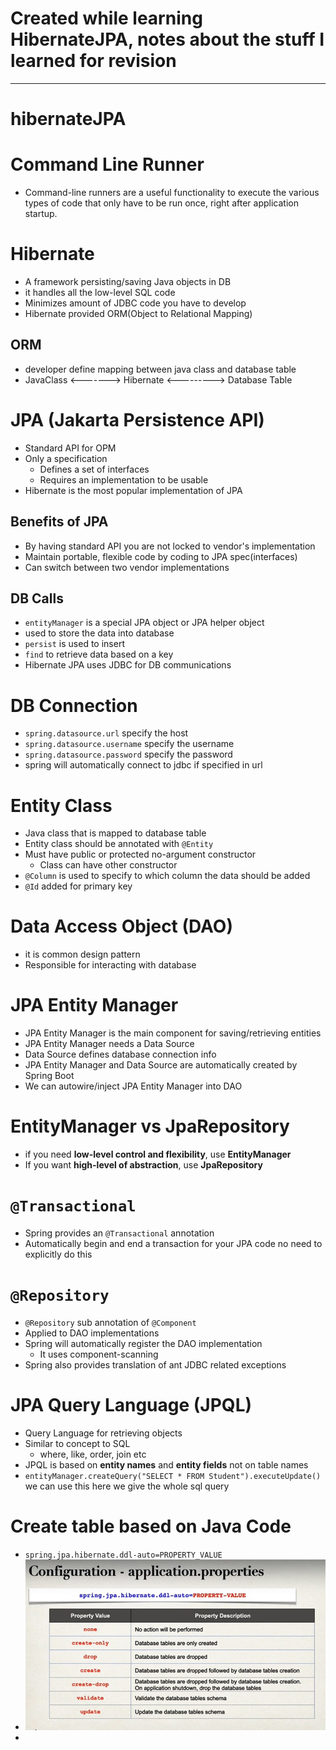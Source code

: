 # Created while learning HibernateJPA, notes about the stuff I learned for revision
---

# hibernateJPA

# Command Line Runner
  - Command-line runners are a useful functionality to execute the various types of code that only have to be run once, right after application startup.

# Hibernate
- A framework persisting/saving Java objects in DB
- it handles all the low-level SQL code
- Minimizes amount of JDBC code you have to develop
- Hibernate provided ORM(Object to Relational Mapping)
## ORM
- developer define mapping between java class and database table
- JavaClass <-------> Hibernate <---------> Database Table

# JPA (Jakarta Persistence API)
- Standard API for OPM
- Only a specification
    - Defines a set of interfaces
    - Requires an implementation to be usable
- Hibernate is the most popular implementation of JPA
## Benefits of JPA
- By having standard API you are not locked to vendor's implementation
- Maintain portable, flexible code by coding to JPA spec(interfaces)
- Can switch between two vendor implementations

## DB Calls
- `entityManager` is a special JPA object or JPA helper object
- used to store the data into database
- `persist` is used to insert
- `find` to retrieve data based on a key
- Hibernate JPA uses JDBC for DB communications

# DB Connection
- `spring.datasource.url` specify the host
- `spring.datasource.username` specify the username
- `spring.datasource.password` specify the password
- spring will automatically connect to jdbc if specified in url

# Entity Class
- Java class that is mapped to database table
- Entity class should be annotated with `@Entity`
- Must have public or protected no-argument constructor
  - Class can have other constructor
- `@Column` is used to specify to which column the data should be added
- `@Id` added for primary key

# Data Access Object (DAO)
- it is common design pattern
- Responsible for interacting with database

# JPA Entity Manager
- JPA Entity Manager is the main component for saving/retrieving entities
- JPA Entity Manager needs a Data Source
- Data Source defines database connection info
- JPA Entity Manager and Data Source are automatically created by Spring Boot
- We can autowire/inject JPA Entity Manager into DAO

# EntityManager vs JpaRepository
- if you need **low-level control and flexibility**, use **EntityManager**
- If you want **high-level of abstraction**, use **JpaRepository**

# `@Transactional`
- Spring provides an `@Transactional` annotation
- Automatically begin and end a transaction for your JPA code no need to explicitly do this

# `@Repository`
- `@Repository` sub annotation of `@Component`
- Applied to DAO implementations
- Spring will automatically register the DAO implementation
  - It uses component-scanning
- Spring also provides translation of ant JDBC related exceptions

# JPA Query Language (JPQL)
- Query Language for retrieving objects
- Similar to concept to SQL
  - where, like, order, join etc
- JPQL is based on **entity names** and **entity fields** not on table names
- `entityManager.createQuery("SELECT * FROM Student").executeUpdate()` we can use this here we give the whole sql query

# Create table based on Java Code
- `spring.jpa.hibernate.ddl-auto=PROPERTY_VALUE`
- ![DB Table create config](src/main/resources/1.jpg)
- 
